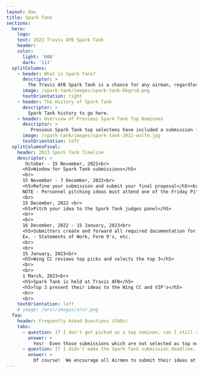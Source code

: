 ```yaml
---
layout: dau
title: Spark Tank
sections:
  hero:
    logo: 
    text: 2023 Travis AFB Spark Tank
    header: 
    color:
      light: '000'
      dark: '111'
  splitColumns:
    - header: What is Spark Tank?
      descriptor: >
        The Travis AFB Spark Tank is a chance for any airman, regardless of rank, to pitch their innovative ideas, initiatives, or programs for additional funding, visibility, and to grow a culture of innovation.
      image: /spark-tank/images/spark-tank-bkgrnd.png
      textOrientation: right
    - header: The History of Spark Tank
      descriptor: >
        Spark Tank history to go here.  
    - header: Overview of Previous Spark Tank Top Nominees
      descriptor: >
         Previous Spark Tank top selectees have included a submission from the Aeromedical Evacuation Squadron for a additively manufactured KC-46A hose and line clamp, a medical program using Oura fitness rings in conjunction with the Pear Sports smart phone application, Augmented Reality equipment for aircraft maintenance, and more.  
      image: /spark-tank/images/spark-tank-2022-wolfe.jpg
      textOrientation: left
  splitColumnsFinal:
    header: 2023 Spark Tank Timeline
    descriptor: >
       October - 15 November, 2022<br> 
      <h5>Window for Spark Tank submissions</h5>
      <br>
      15 November - 7 December, 2022<br>
      <h5>Refine your submission and submit your final proposal</h5><br>
      NOTE - Personnel pitching ideas must attend one of the Friday Pitch Sessions<br>
      <br>
      15 December, 2022 <br>
      <h5>Pitch your idea to the Spark Tank judges panel</h5>
      <br>
      <br>
      16 December, 2022 - 15 January, 2023<br>
      <h5>Submitters create and forward all required documentation for their proposals</h5>
      Ex. - Statements of Work, Form 9's, etc.
      <br>
      <br>
      15 January, 2023<br>
      <h5>Wing CC reviews top picks and selects the top 3</h5>
      <br>
      <br>
      1 March, 2023<br>
      <h5>Spark Tank is held at Travis AFB</h5>
      <h5>Top 3 present their ideas to the Wing CC and VIP's</h5>
      <br>
      <br>
    textOrientation: left
    # image: /arvr/images/arvr.png
  faq:
    header: Frequently Asked Questions (FAQs)
    tabs:
      - question: If I don't get picked as a top nominee, can I still receive funding for my idea?
        answer: >
          Yes!  Even those submissions which are not selected as top nominees will be considered for funding.  Once the top submissions have had funding allocated, other innovation ideas will be considered for funding.  If you have an idea, submit it!
      - question: If I didn't make the Spark Tank submission deadline, can I still submit my idea?
        answer: >
          Of course!  We encourage all Airmen to submit their ideas at any point, not just during the Spark Tank submission time frame.  To do so, follow the steps earlier in the page.
---
```

